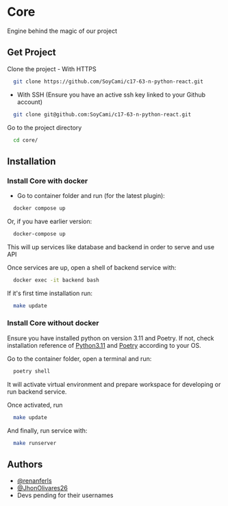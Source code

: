 
# Core

Engine behind the magic of our project


## Get Project

Clone the project - With HTTPS

```bash
  git clone https://github.com/SoyCami/c17-63-n-python-react.git
```

- With SSH (Ensure you have an active ssh key linked to your Github account)
```bash
  git clone git@github.com:SoyCami/c17-63-n-python-react.git
```


Go to the project directory

```bash
  cd core/
```


## Installation

### Install Core with docker

- Go to container folder and run (for the latest plugin):

```bash
  docker compose up
```
Or, if you have earlier version:
```bash
  docker-compose up
```
This will up services like database and backend in order to serve and use API

Once services are up, open a shell of backend service with:
```bash
  docker exec -it backend bash
```
If it's first time installation run:

```bash
  make update
```

### Install Core without docker
Ensure you have installed python on version 3.11 and Poetry. If not, check installation reference of [Python3.11](https://www.python.org/downloads/release/python-3110/) and [Poetry](https://python-poetry.org/docs/#installation) according to your OS.

Go to the container folder, open a terminal and run:
```bash
  poetry shell
```

It will activate virtual environment and prepare workspace for developing or run backend service.

Once activated, run
```bash
  make update
```
And finally, run service with:
```bash
  make runserver
```
## Authors

- [@renanferls](https://www.github.com/renanferls/)
- [@JhonOlivares26](https://github.com/JhonOlivares26/)
- Devs pending for their usernames
